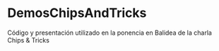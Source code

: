 # DemosChipsAndTricks

Código y presentación utilizado en la ponencia en Balidea de la charla Chips & Tricks
